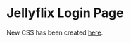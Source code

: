 # Jellyflix Login Page
New CSS has been created [here](https://github.com/xenoncolt/JellyFlixCustomCSS).
